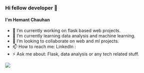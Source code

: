 ### Hi fellow developer 👋
#### I'm Hemant Chauhan


- 🔭 I’m currently working on flask based web projects.
- 🌱 I’m currently learning data analysis and machine learning.
- 👯 I’m looking to collaborate on web and ml projects.
- 📫 How to reach me: LinkedIn :
- ⚡ Ask me about: Flask, data analysis or any tech related stuff.
<img src = "https://github-readme-stats.vercel.app/api?username=Hemant1704&&show_icons=true&title_color=ffffff&icon_color=bb2acf&text_color=daf7dc&bg_color=151515">

